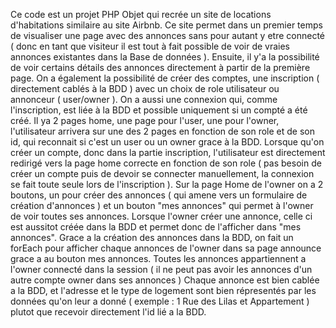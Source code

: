 Ce code est un projet PHP Objet qui recrée un site de locations d'habitations similaire au site Airbnb.
Ce site permet dans un premier temps de visualiser une page avec des annonces sans pour autant y etre connecté ( donc en tant que visiteur il est tout à fait possible de voir de vraies annonces existantes dans la Base de données ).
Ensuite, il y'a la possibilité de voir certains détails des annonces directement à partir de la première page.
On a également la possibilité de créer des comptes, une inscription ( directement cablés à la BDD ) avec un choix de role utilisateur ou annonceur ( user/owner ).
On a aussi une connexion qui, comme l'inscription, est liée à la BDD et possible uniquement si un compté a été créé. Il ya 2 pages home, une page pour l'user, une pour l'owner, l'utilisateur arrivera sur une des 2 pages en fonction de son role et de son id, qui reconnait si c'est un user ou un owner grace à la BDD.
Lorsque qu'on créer un compte, donc dans la partie inscription, l'utilisateur est directement redirigé vers la page home correcte en fonction de son role ( pas besoin de créer un compte puis de devoir se connecter manuellement, la connexion se fait toute seule lors de l'inscription ).
Sur la page Home de l'owner on a 2 boutons, un pour créer des annonces ( qui amene vers un formulaire de création d'annonces ) et un bouton "mes annonces" qui permet à l'owner de voir toutes ses annonces.
Lorsque l'owner créer une annonce, celle ci est aussitot créée dans la BDD et permet donc de l'afficher dans "mes annonces".
Grace a la création des annonces dans la BDD, on fait un forEach pour afficher chaque annonces de l'owner dans sa page announce grace a au bouton mes annonces. Toutes les annonces appartiennent a l'owner connecté dans la session ( il ne peut pas avoir les annonces d'un autre compte owner dans ses annonces )
Chaque annonce est bien cablée a la BDD, et l'adresse et le type de logement sont bien répresentés par les données qu'on leur a donné ( exemple : 1 Rue des Lilas et Appartement ) plutot que recevoir directement l'id lié a la BDD.


